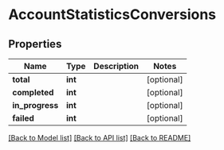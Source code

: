 # AccountStatisticsConversions

## Properties
Name | Type | Description | Notes
------------ | ------------- | ------------- | -------------
**total** | **int** |  | [optional] 
**completed** | **int** |  | [optional] 
**in_progress** | **int** |  | [optional] 
**failed** | **int** |  | [optional] 

[[Back to Model list]](../README.md#documentation-for-models) [[Back to API list]](../README.md#documentation-for-api-endpoints) [[Back to README]](../README.md)

